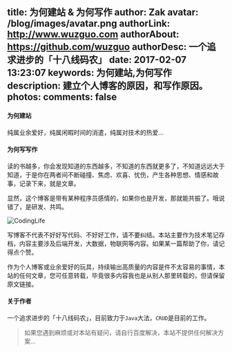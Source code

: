 title: 为何建站 & 为何写作
author: Zak
avatar: /blog/images/avatar.png
authorLink: http://www.wuzguo.com
authorAbout: https://github.com/wuzguo
authorDesc: 一个追求进步的「十八线码农」
date: 2017-02-07 13:23:07
keywords: 为何建站,为何写作
description: 建立个人博客的原因，和写作原因。
photos:
comments: false
---

#### 为何建站

纯属业余爱好，纯属闲暇时间的消遣，纯属对技术的热爱...

#### 为何写写作

读的书越多，你会发现知道的东西越多，不知道的东西就更多了，不知道远远大于知道，于是你在两者间不断碰撞、焦虑、欢喜、忧伤，产生各种思想、情感和故事，记录下来，就是文章。

显然，这个博客是带有某种程序员感情的，如果你也是开发，那就能共振了。哦说错了，是研发、共鸣。

![CodingLife](https://dn-coding-net-production-static.qbox.me/91d0106b-7774-4878-b72e-304fcf2059af.png)

写博客不代表不好好写代码、不好好工作，请不要纠结。本站主要作为技术笔记存档，内容主要涉及后端开发，大数据，物联网等内容。如果某一篇帮助了你，请记得点个赞。

作为个人博客或业余爱好的玩具，持续输出高质量的内容是件不太容易的事情，本站的任何文章，您可任意转载，毕竟很多内容我也是从别人那里转载的，但请保留原文链接。

#### 关于作者

一个追求进步的「十八线码农」，目前致力于`Java`大法，`CRUD`是目前的工作。

> 如果您遇到麻烦或对本站有疑问，请自行百度解决，本站不提供任何解决方案...








